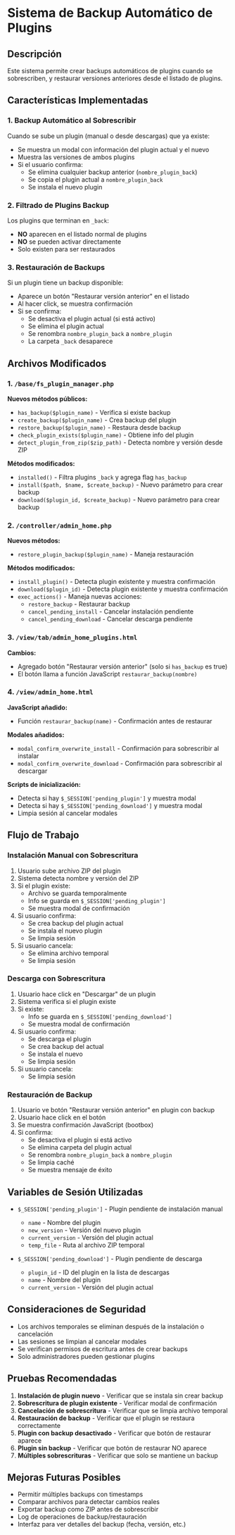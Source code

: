 # Sistema de Backup Automático de Plugins

## Descripción

Este sistema permite crear backups automáticos de plugins cuando se sobrescriben, y restaurar versiones anteriores desde el listado de plugins.

## Características Implementadas

### 1. Backup Automático al Sobrescribir

Cuando se sube un plugin (manual o desde descargas) que ya existe:
- Se muestra un modal con información del plugin actual y el nuevo
- Muestra las versiones de ambos plugins
- Si el usuario confirma:
  - Se elimina cualquier backup anterior (`nombre_plugin_back`)
  - Se copia el plugin actual a `nombre_plugin_back`
  - Se instala el nuevo plugin

### 2. Filtrado de Plugins Backup

Los plugins que terminan en `_back`:
- **NO** aparecen en el listado normal de plugins
- **NO** se pueden activar directamente
- Solo existen para ser restaurados

### 3. Restauración de Backups

Si un plugin tiene un backup disponible:
- Aparece un botón "Restaurar versión anterior" en el listado
- Al hacer click, se muestra confirmación
- Si se confirma:
  - Se desactiva el plugin actual (si está activo)
  - Se elimina el plugin actual
  - Se renombra `nombre_plugin_back` a `nombre_plugin`
  - La carpeta `_back` desaparece

## Archivos Modificados

### 1. `/base/fs_plugin_manager.php`

**Nuevos métodos públicos:**
- `has_backup($plugin_name)` - Verifica si existe backup
- `create_backup($plugin_name)` - Crea backup del plugin
- `restore_backup($plugin_name)` - Restaura desde backup
- `check_plugin_exists($plugin_name)` - Obtiene info del plugin
- `detect_plugin_from_zip($zip_path)` - Detecta nombre y versión desde ZIP

**Métodos modificados:**
- `installed()` - Filtra plugins `_back` y agrega flag `has_backup`
- `install($path, $name, $create_backup)` - Nuevo parámetro para crear backup
- `download($plugin_id, $create_backup)` - Nuevo parámetro para crear backup

### 2. `/controller/admin_home.php`

**Nuevos métodos:**
- `restore_plugin_backup($plugin_name)` - Maneja restauración

**Métodos modificados:**
- `install_plugin()` - Detecta plugin existente y muestra confirmación
- `download($plugin_id)` - Detecta plugin existente y muestra confirmación
- `exec_actions()` - Maneja nuevas acciones:
  - `restore_backup` - Restaurar backup
  - `cancel_pending_install` - Cancelar instalación pendiente
  - `cancel_pending_download` - Cancelar descarga pendiente

### 3. `/view/tab/admin_home_plugins.html`

**Cambios:**
- Agregado botón "Restaurar versión anterior" (solo si `has_backup` es true)
- El botón llama a función JavaScript `restaurar_backup(nombre)`

### 4. `/view/admin_home.html`

**JavaScript añadido:**
- Función `restaurar_backup(name)` - Confirmación antes de restaurar

**Modales añadidos:**
- `modal_confirm_overwrite_install` - Confirmación para sobrescribir al instalar
- `modal_confirm_overwrite_download` - Confirmación para sobrescribir al descargar

**Scripts de inicialización:**
- Detecta si hay `$_SESSION['pending_plugin']` y muestra modal
- Detecta si hay `$_SESSION['pending_download']` y muestra modal
- Limpia sesión al cancelar modales

## Flujo de Trabajo

### Instalación Manual con Sobrescritura

1. Usuario sube archivo ZIP del plugin
2. Sistema detecta nombre y versión del ZIP
3. Si el plugin existe:
   - Archivo se guarda temporalmente
   - Info se guarda en `$_SESSION['pending_plugin']`
   - Se muestra modal de confirmación
4. Si usuario confirma:
   - Se crea backup del plugin actual
   - Se instala el nuevo plugin
   - Se limpia sesión
5. Si usuario cancela:
   - Se elimina archivo temporal
   - Se limpia sesión

### Descarga con Sobrescritura

1. Usuario hace click en "Descargar" de un plugin
2. Sistema verifica si el plugin existe
3. Si existe:
   - Info se guarda en `$_SESSION['pending_download']`
   - Se muestra modal de confirmación
4. Si usuario confirma:
   - Se descarga el plugin
   - Se crea backup del actual
   - Se instala el nuevo
   - Se limpia sesión
5. Si usuario cancela:
   - Se limpia sesión

### Restauración de Backup

1. Usuario ve botón "Restaurar versión anterior" en plugin con backup
2. Usuario hace click en el botón
3. Se muestra confirmación JavaScript (bootbox)
4. Si confirma:
   - Se desactiva el plugin si está activo
   - Se elimina carpeta del plugin actual
   - Se renombra `nombre_plugin_back` a `nombre_plugin`
   - Se limpia caché
   - Se muestra mensaje de éxito

## Variables de Sesión Utilizadas

- `$_SESSION['pending_plugin']` - Plugin pendiente de instalación manual
  - `name` - Nombre del plugin
  - `new_version` - Versión del nuevo plugin
  - `current_version` - Versión del plugin actual
  - `temp_file` - Ruta al archivo ZIP temporal

- `$_SESSION['pending_download']` - Plugin pendiente de descarga
  - `plugin_id` - ID del plugin en la lista de descargas
  - `name` - Nombre del plugin
  - `current_version` - Versión del plugin actual

## Consideraciones de Seguridad

- Los archivos temporales se eliminan después de la instalación o cancelación
- Las sesiones se limpian al cancelar modales
- Se verifican permisos de escritura antes de crear backups
- Solo administradores pueden gestionar plugins

## Pruebas Recomendadas

1. **Instalación de plugin nuevo** - Verificar que se instala sin crear backup
2. **Sobrescritura de plugin existente** - Verificar modal de confirmación
3. **Cancelación de sobrescritura** - Verificar que se limpia archivo temporal
4. **Restauración de backup** - Verificar que el plugin se restaura correctamente
5. **Plugin con backup desactivado** - Verificar que botón de restaurar aparece
6. **Plugin sin backup** - Verificar que botón de restaurar NO aparece
7. **Múltiples sobrescrituras** - Verificar que solo se mantiene un backup

## Mejoras Futuras Posibles

- Permitir múltiples backups con timestamps
- Comparar archivos para detectar cambios reales
- Exportar backup como ZIP antes de sobrescribir
- Log de operaciones de backup/restauración
- Interfaz para ver detalles del backup (fecha, versión, etc.)

